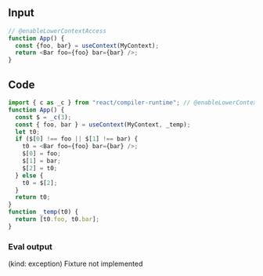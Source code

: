 
## Input

```javascript
// @enableLowerContextAccess
function App() {
  const {foo, bar} = useContext(MyContext);
  return <Bar foo={foo} bar={bar} />;
}

```

## Code

```javascript
import { c as _c } from "react/compiler-runtime"; // @enableLowerContextAccess
function App() {
  const $ = _c(3);
  const { foo, bar } = useContext(MyContext, _temp);
  let t0;
  if ($[0] !== foo || $[1] !== bar) {
    t0 = <Bar foo={foo} bar={bar} />;
    $[0] = foo;
    $[1] = bar;
    $[2] = t0;
  } else {
    t0 = $[2];
  }
  return t0;
}
function _temp(t0) {
  return [t0.foo, t0.bar];
}

```
      
### Eval output
(kind: exception) Fixture not implemented